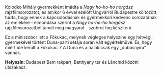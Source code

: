 Kolodko Mihály gyermekként imádta a *Nagy ho-ho-ho horgász* rajzfilmsorozatot, és amikor 6 évvel ezelőtt Ungvárról Budapestre költözött, tudta, hogy ennek a kapcsolódásnak és gyermekkori kedvenc sorozatának az emlékére - elmondása szerint a *Nagy ho-ho-ho horgász* rajzfilmsorozatból tanult meg magyarul - szobrot fog készíteni. 


Ez a miniszobor lett a Főkukac, melynek végleges helyszíne egy hétvégi, gyermekével történt Duna-parti sétája során vált egyértelművé. És, hogy miért ide került a Főkukac..? A Duna és a halak csak egy „dobásnyira” vannak.

**Helyszín:** Budapest Bem rakpart, Batthyány tér és Lánchíd közötti útszakasz.
